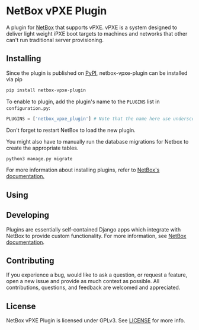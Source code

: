 # NetBox vPXE Plugin

A plugin for [NetBox](https://github.com/netbox-community/netbox) that supports vPXE.
vPXE is a system designed to deliver light weight iPXE boot targets to machines and networks that other can't run traditional server provisioning.

## Installing

Since the plugin is published on [PyPI](https://pypi.org/project/netbox-vpxe-plugin/), netbox-vpxe-plugin can be installed via pip

```python
pip install netbox-vpxe-plugin
```

To enable to plugin, add the plugin's name to the `PLUGINS` list in `configuration.py`:

```python
PLUGINS = ['netbox_vpxe_plugin'] # Note that the name here use underscore, not hyphen.
```

Don't forget to restart NetBox to load the new plugin.

You might also have to manually run the database migrations for Netbox to create the appropriate tables.

```bash
python3 manage.py migrate
```

For more information about installing plugins, refer to [NetBox's documentation.](https://netbox.readthedocs.io/en/stable/plugins/)

## Using

## Developing

Plugins are essentially self-contained Django apps which integrate with NetBox to provide custom functionality.
For more information, see [NetBox documentation](https://netbox.readthedocs.io/en/stable/plugins/development/).

## Contributing

If you experience a bug, would like to ask a question, or request a feature, open a new issue and provide as much context as possible.
All contributions, questions, and feedback are welcomed and appreciated.

## License

NetBox vPXE Plugin is licensed under GPLv3.
See [LICENSE](LICENSE) for more info.
